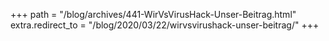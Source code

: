 +++
path = "/blog/archives/441-WirVsVirusHack-Unser-Beitrag.html"
extra.redirect_to = "/blog/2020/03/22/wirvsvirushack-unser-beitrag/"
+++
